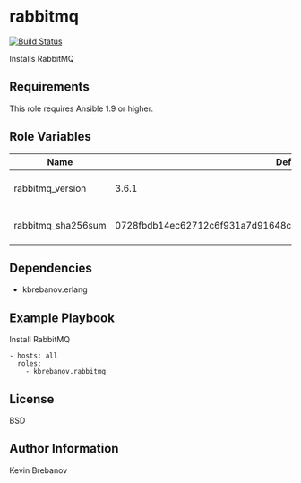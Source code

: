 rabbitmq
========

[![Build Status](https://travis-ci.org/kbrebanov/ansible-rabbitmq.svg?branch=master)](https://travis-ci.org/kbrebanov/ansible-rabbitmq)

Installs RabbitMQ

Requirements
------------

This role requires Ansible 1.9 or higher.

Role Variables
--------------

| Name               | Default                                                          | Description                    |
|--------------------|------------------------------------------------------------------|--------------------------------|
| rabbitmq_version   | 3.6.1                                                            | Version of RabbitMQ to install |
| rabbitmq_sha256sum | 0728fbdb14ec62712c6f931a7d91648cafbc6c30d8d4da790832e784b4d2e956 | SHA 256 sum of package         |

Dependencies
------------

- kbrebanov.erlang

Example Playbook
----------------

Install RabbitMQ
```
- hosts: all
  roles:
    - kbrebanov.rabbitmq
```

License
-------

BSD

Author Information
------------------

Kevin Brebanov
